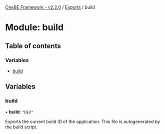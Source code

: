 [OneBE Framework - v2.2.0](../README.md) / [Exports](../modules.md) / build

# Module: build

## Table of contents

### Variables

- [build](build.md#build)

## Variables

### build

• **build**: ``"DEV"``

Exports the current build ID of the application. This file is autogenerated
by the build script.
